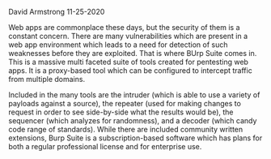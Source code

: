 David Armstrong 11-25-2020

Web apps are commonplace these days, but the security of them is a constant concern. There 
are  many vulnerabilities which are present in a web app environment which leads to a need for 
detection of such weaknesses before they are exploited. That is where BUrp Suite comes in. This 
is a massive multi faceted suite of tools created for pentesting web apps. It is a proxy-based 
tool which can be configured to intercept traffic from multiple domains.

Included in the many tools are the intruder (which is able to use a variety of payloads against 
a source), the repeater (used for making changes to request in order to see side-by-side what the 
results would be), the sequencer (which analyzes for randomness), and a decoder (which candy code 
range of standards). While there are included community written extensions, Burp Suite is a 
subscription-based software which has plans for both a regular professional license and for 
enterprise use.

